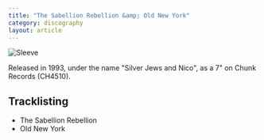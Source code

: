 ```yaml
---
title: "The Sabellion Rebellion &amp; Old New York"
category: discography
layout: article
---
```


![Sleeve](the-sabellion-rebellion-and-old-new-york.png)

Released in 1993, under the name "Silver Jews and Nico", as a 7" on Chunk Records (CH4510). 

## Tracklisting

- The Sabellion Rebellion
- Old New York

